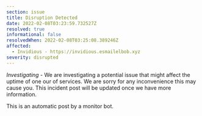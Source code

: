 ```yaml
---
section: issue
title: Disruption Detected
date: 2022-02-08T03:23:59.732527Z
resolved: true
informational: false
resolvedWhen: 2022-02-08T03:25:08.389246Z
affected:
  - Invidious - https://invidious.esmailelbob.xyz
severity: disrupted
---
```

*Investigating* - We are investigating a potential issue that might affect the uptime of one our of services. We are sorry for any inconvenience this may cause you. This incident post will be updated once we have more information.

This is an automatic post by a monitor bot.
        